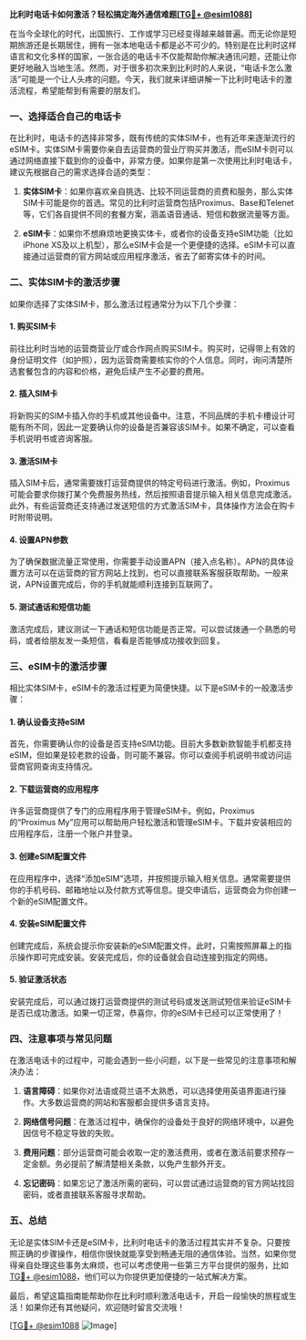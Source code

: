 **比利时电话卡如何激活？轻松搞定海外通信难题[[TG💪+ @esim1088](https://t.me/s/esim1088)]**

在当今全球化的时代，出国旅行、工作或学习已经变得越来越普遍。而无论你是短期旅游还是长期居住，拥有一张本地电话卡都是必不可少的。特别是在比利时这样语言和文化多样的国家，一张合适的电话卡不仅能帮助你解决通讯问题，还能让你更好地融入当地生活。然而，对于很多初次来到比利时的人来说，“电话卡怎么激活”可能是一个让人头疼的问题。今天，我们就来详细讲解一下比利时电话卡的激活流程，希望能帮到有需要的朋友们。

### **一、选择适合自己的电话卡**

在比利时，电话卡的选择非常多，既有传统的实体SIM卡，也有近年来逐渐流行的eSIM卡。实体SIM卡需要你亲自去运营商的营业厅购买并激活，而eSIM卡则可以通过网络直接下载到你的设备中，非常方便。如果你是第一次使用比利时电话卡，建议先根据自己的需求选择合适的类型：

1. **实体SIM卡**：如果你喜欢亲自挑选、比较不同运营商的资费和服务，那么实体SIM卡可能是你的首选。常见的比利时运营商包括Proximus、Base和Telenet等，它们各自提供不同的套餐方案，涵盖语音通话、短信和数据流量等方面。
   
2. **eSIM卡**：如果你不想麻烦地更换实体卡，或者你的设备支持eSIM功能（比如iPhone XS及以上机型），那么eSIM卡会是一个更便捷的选择。eSIM卡可以直接通过运营商的官方网站或应用程序激活，省去了邮寄实体卡的时间。

### **二、实体SIM卡的激活步骤**

如果你选择了实体SIM卡，那么激活过程通常分为以下几个步骤：

#### **1. 购买SIM卡**
前往比利时当地的运营商营业厅或合作网点购买SIM卡。购买时，记得带上有效的身份证明文件（如护照），因为运营商需要核实你的个人信息。同时，询问清楚所选套餐包含的内容和价格，避免后续产生不必要的费用。

#### **2. 插入SIM卡**
将新购买的SIM卡插入你的手机或其他设备中。注意，不同品牌的手机卡槽设计可能有所不同，因此一定要确认你的设备是否兼容该SIM卡。如果不确定，可以查看手机说明书或咨询客服。

#### **3. 激活SIM卡**
插入SIM卡后，通常需要拨打运营商提供的特定号码进行激活。例如，Proximus可能会要求你拨打某个免费服务热线，然后按照语音提示输入相关信息完成激活。此外，有些运营商还支持通过发送短信的方式激活SIM卡，具体操作方法会在购卡时附带说明。

#### **4. 设置APN参数**
为了确保数据流量正常使用，你需要手动设置APN（接入点名称）。APN的具体设置方法可以在运营商的官方网站上找到，也可以直接联系客服获取帮助。一般来说，APN设置完成后，你的手机就能顺利连接到互联网了。

#### **5. 测试通话和短信功能**
激活完成后，建议测试一下通话和短信功能是否正常。可以尝试拨通一个熟悉的号码，或者给朋友发一条短信，看看是否能够成功接收到回复。

### **三、eSIM卡的激活步骤**

相比实体SIM卡，eSIM卡的激活过程更为简便快捷。以下是eSIM卡的一般激活步骤：

#### **1. 确认设备支持eSIM**
首先，你需要确认你的设备是否支持eSIM功能。目前大多数新款智能手机都支持eSIM，但如果是较老款的设备，则可能不兼容。你可以查阅手机说明书或访问运营商官网查询支持情况。

#### **2. 下载运营商的应用程序**
许多运营商提供了专门的应用程序用于管理eSIM卡。例如，Proximus的“Proximus My”应用可以帮助用户轻松激活和管理eSIM卡。下载并安装相应的应用程序后，注册一个账户并登录。

#### **3. 创建eSIM配置文件**
在应用程序中，选择“添加eSIM”选项，并按照提示输入相关信息。通常需要提供你的手机号码、邮箱地址以及付款方式等信息。提交申请后，运营商会为你创建一个新的eSIM配置文件。

#### **4. 安装eSIM配置文件**
创建完成后，系统会提示你安装新的eSIM配置文件。此时，只需按照屏幕上的指示操作即可完成安装。安装完成后，你的设备就会自动连接到指定的网络。

#### **5. 验证激活状态**
安装完成后，可以通过拨打运营商提供的测试号码或发送测试短信来验证eSIM卡是否已成功激活。如果一切正常，恭喜你，你的eSIM卡已经可以正常使用了！

### **四、注意事项与常见问题**

在激活电话卡的过程中，可能会遇到一些小问题，以下是一些常见的注意事项和解决办法：

1. **语言障碍**：如果你对法语或荷兰语不太熟悉，可以选择使用英语界面进行操作。大多数运营商的网站和客服都会提供多语言支持。
   
2. **网络信号问题**：在激活过程中，确保你的设备处于良好的网络环境中，以避免因信号不稳定导致的失败。

3. **费用问题**：部分运营商可能会收取一定的激活费用，或者在激活前要求预存一定金额。务必提前了解清楚相关条款，以免产生额外开支。

4. **忘记密码**：如果忘记了激活所需的密码，可以尝试通过运营商的官方网站找回密码，或者直接联系客服寻求帮助。

### **五、总结**

无论是实体SIM卡还是eSIM卡，比利时电话卡的激活过程其实并不复杂。只要按照正确的步骤操作，相信你很快就能享受到畅通无阻的通信体验。当然，如果你觉得亲自处理这些事务太麻烦，也可以考虑使用一些第三方平台提供的服务，比如[TG💪+ @esim1088](https://t.me/s/esim1088)，他们可以为你提供更加便捷的一站式解决方案。

最后，希望这篇指南能帮助你在比利时顺利激活电话卡，开启一段愉快的旅程或生活！如果你还有其他疑问，欢迎随时留言交流哦！

[[TG💪+ @esim1088](https://t.me/s/esim1088) ![Image](https://i.postimg.cc/4NQfJmqS/Snipaste-2025-05-13-00-14-12.png)]